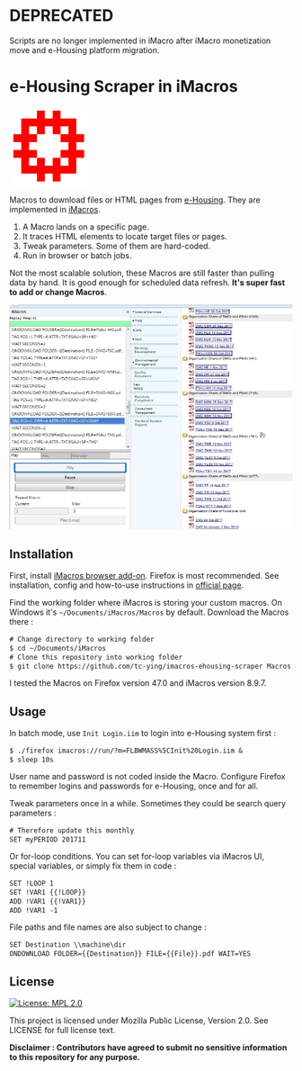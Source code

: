 # DEPRECATED

Scripts are no longer implemented in iMacro after iMacro monetization move and e-Housing platform migration.

# e-Housing Scraper in iMacros

![hong-kong](https://github.com/tc-ying/imacros-ehousing-scraper/blob/master/docs/hkha-logo.png)

Macros to download files or HTML pages from [e-Housing](https://ehousing.housingauthority.gov.hk). They are implemented in [iMacros](https://imacros.net/).

 1. A Macro lands on a specific page.
 2. It traces HTML elements to locate target files or pages.
 3. Tweak parameters. Some of them are hard-coded.
 4. Run in browser or batch jobs.

Not the most scalable solution, these Macros are still faster than pulling data by hand. It is good enough for scheduled data refresh. **It's super fast to add or change Macros**.

![imacros](https://github.com/tc-ying/imacros-ehousing-scraper/blob/master/docs/imacros-teaser.png)

Installation
---------------
First, install [iMacros browser add-on](https://addons.mozilla.org/en-US/firefox/addon/imacros-for-firefox/). Firefox is most recommended. See installation, config and how-to-use instructions in [official page](http://wiki.imacros.net/iMacros_for_Firefox).

Find the working folder where iMacros is storing your custom macros. On Windows it's `~/Documents/iMacros/Macros` by default. Download the Macros there :

    # Change directory to working folder
    $ cd ~/Documents/iMacros
    # Clone this repository into working folder
    $ git clone https://github.com/tc-ying/imacros-ehousing-scraper Macros

I tested the Macros on Firefox version 47.0 and iMacros version 8.9.7.

Usage
---------------
In batch mode, use `Init Login.iim` to login into e-Housing system first :

    $ ./firefox imacros://run/?m=FLBWMASS%5CInit%20Login.iim &
    $ sleep 10s

User name and password is not coded inside the Macro. Configure Firefox to remember logins and passwords for e-Housing, once and for all.

Tweak parameters once in a while. Sometimes they could be search query parameters :

    # Therefore update this monthly
    SET myPERIOD 201711

Or for-loop conditions. You can set for-loop variables via iMacros UI, special variables, or simply fix them in code :

    SET !LOOP 1
    SET !VAR1 {{!LOOP}}
    ADD !VAR1 {{!VAR1}}
    ADD !VAR1 -1

File paths and file names are also subject to change :

    SET Destination \\machine\dir
    ONDOWNLOAD FOLDER={{Destination}} FILE={{File}}.pdf WAIT=YES
    
License
---------------
[![License: MPL 2.0](https://img.shields.io/badge/License-MPL%202.0-brightgreen.svg)](https://opensource.org/licenses/MPL-2.0)

This project is licensed under Mozilla Public License, Version 2.0. See LICENSE for full license text.

**Disclaimer : Contributors have agreed to submit no sensitive information to this repository for any purpose.**
